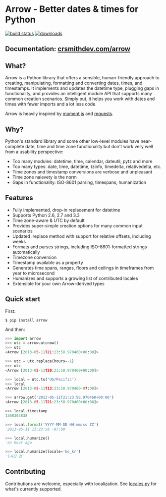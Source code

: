 # Arrow - Better dates & times for Python

[![build status](https://travis-ci.org/crsmithdev/arrow.png)](https://travis-ci.org/crsmithdev/arrow)
[![downloads](https://pypip.in/d/arrow/badge.png)](https://crate.io/packages/arrow)
        
## Documentation: [crsmithdev.com/arrow](http://crsmithdev.com/arrow)

## What?

Arrow is a Python library that offers a sensible, human-friendly approach to creating, manipulating, formatting and converting dates, times, and timestamps.  It implements and updates the datetime type, plugging gaps in functionality, and provides an intelligent module API that supports many common creation scenarios.  Simply put, it helps you work with dates and times with fewer imports and a lot less code.

Arrow is heavily inspired by [moment.js](https://github.com/timrwood/moment>) and [requests](https://github.com/kennethreitz/requests).

## Why?

Python's standard library and some other low-level modules have near-complete date, time and time zone functionality but don't work very well from a usability perspective:

- Too many modules:  datetime, time, calendar, dateutil, pytz and more
- Too many types:  date, time, datetime, tzinfo, timedelta, relativedelta, etc.
- Time zones and timestamp conversions are verbose and unpleasant 
- Time zone naievety is the norm
- Gaps in functionality:  ISO-8601 parsing, timespans, humanization

## Features 

- Fully implemented, drop-in replacement for datetime 
- Supports Python 2.6, 2.7 and 3.3
- Time zone-aware & UTC by default
- Provides super-simple creation options for many common input scenarios
- Updated .replace method with support for relative offsets, including weeks
- Formats and parses strings, including ISO-8601-formatted strings automatically
- Timezone conversion
- Timestamp available as a property
- Generates time spans, ranges, floors and ceilings in timeframes from year to microsecond
- Humanizes and supports a growing list of contributed locales
- Extensible for your own Arrow-derived types

## Quick start

First:

```shell
$ pip install arrow
```

And then:

```python
>>> import arrow
>>> utc = arrow.utcnow()
>>> utc
<Arrow [2013-05-11T21:23:58.970460+00:00]>

>>> utc = utc.replace(hours=-1)
>>> utc
<Arrow [2013-05-11T20:23:58.970460+00:00]>

>>> local = utc.to('US/Pacific')
>>> local
<Arrow [2013-05-11T13:23:58.970460-07:00]>

>>> arrow.get('2013-05-11T21:23:58.970460+00:00')
<Arrow [2013-05-11T21:23:58.970460+00:00]>

>>> local.timestamp
1368303838

>>> local.format('YYYY-MM-DD HH:mm:ss ZZ')
'2013-05-11 13:23:58 -07:00'

>>> local.humanize()
'an hour ago'

>>> local.humanize(locale='ko_kr')
'1시간 전'
```

## Contributing

Contributions are welcome, especially with localization.  See [locales.py](https://github.com/crsmithdev/arrow/blob/master/arrow/locales.py) for what's currently supported.


